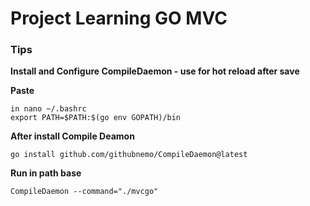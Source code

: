 # Project Learning GO MVC

### Tips

**Install and Configure CompileDaemon - use for hot reload after save**

**Paste**

```
in nano ~/.bashrc
export PATH=$PATH:$(go env GOPATH)/bin
```

**After install Compile Deamon**

```
go install github.com/githubnemo/CompileDaemon@latest
```

**Run in path base**

```
CompileDaemon --command="./mvcgo"
```
